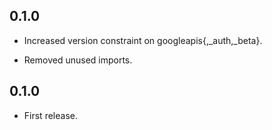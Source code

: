## 0.1.0

* Increased version constraint on googleapis{,_auth,_beta}.

* Removed unused imports.

## 0.1.0

* First release.

